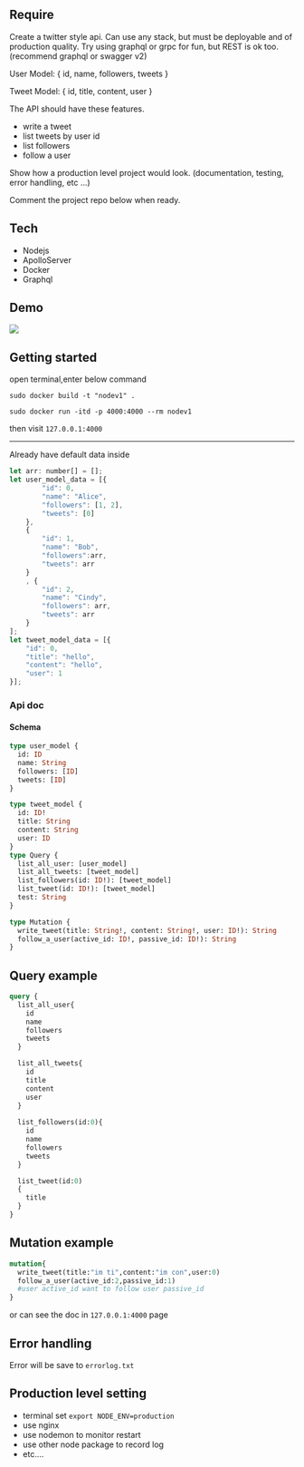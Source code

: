 ## Require
Create a twitter style api. Can use any stack, but must be deployable and of production quality.
Try using graphql or grpc for fun, but REST is ok too. (recommend graphql or swagger v2)

User Model: { id, name, followers, tweets }

Tweet Model: { id, title, content, user }

The API should have these features.

- write a tweet
- list tweets by user id
- list followers
- follow a user

Show how a production level project would look. (documentation, testing, error handling, etc ...)

Comment the project repo below when ready.
## Tech
- Nodejs
- ApolloServer
- Docker 
- Graphql
## Demo
[![](http://img.youtube.com/vi/GohzIJSpaLg/0.jpg)](http://www.youtube.com/watch?v=GohzIJSpaLg "")
## Getting started 
open terminal,enter below command

`sudo docker build -t "nodev1" .`

`sudo docker run -itd -p 4000:4000 --rm nodev1`

then visit `127.0.0.1:4000`

---
Already have default data inside
```js
let arr: number[] = [];
let user_model_data = [{
        "id": 0,
        "name": "Alice",
        "followers": [1, 2],
        "tweets": [0]
    },
    {
        "id": 1,
        "name": "Bob",
        "followers":arr,
        "tweets": arr
    }
    , {
        "id": 2,
        "name": "Cindy",
        "followers": arr,
        "tweets": arr
    }
];
let tweet_model_data = [{
    "id": 0,
    "title": "hello",
    "content": "hello",
    "user": 1
}];
```
### Api doc
#### Schema
```graphql
type user_model {
  id: ID
  name: String
  followers: [ID]
  tweets: [ID]
}

type tweet_model {
  id: ID!
  title: String
  content: String
  user: ID
}
type Query {
  list_all_user: [user_model]
  list_all_tweets: [tweet_model]
  list_followers(id: ID!): [tweet_model]
  list_tweet(id: ID!): [tweet_model]
  test: String
}

type Mutation {
  write_tweet(title: String!, content: String!, user: ID!): String
  follow_a_user(active_id: ID!, passive_id: ID!): String
}
```
## Query example
```graphql
query {
  list_all_user{
    id
    name
    followers
    tweets
  }

  list_all_tweets{
    id
    title
    content
    user
  }
  
  list_followers(id:0){
    id
    name
    followers
    tweets
  }

  list_tweet(id:0)
  {
    title
  }
}
```
## Mutation example
```graphql
mutation{
  write_tweet(title:"im ti",content:"im con",user:0)
  follow_a_user(active_id:2,passive_id:1)
  #user active_id want to follow user passive_id
}
```
or can see the doc in `127.0.0.1:4000` page
## Error handling
Error will be save to `errorlog.txt`
## Production level setting
- terminal set `export NODE_ENV=production`
- use nginx
- use nodemon to monitor restart
- use other node package to record log
- etc....